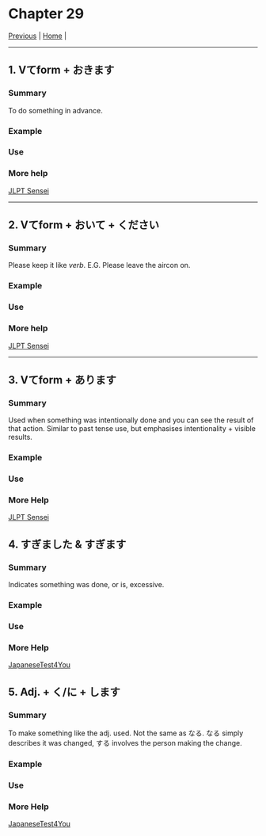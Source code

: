 # Chapter 29

[Previous](https://codywahl.github.io/JapaneseLanguageSchoolNotes/pages/28) | [Home](https://codywahl.github.io/JapaneseLanguageSchoolNotes) |

* * *

## 1. Vてform + おきます

### Summary

To do something in advance.

### Example  

> 
> 

### Use



### More help

[JLPT Sensei]()

* * *

## 2. Vてform + おいて + ください

### Summary

Please keep it like _verb_. E.G. Please leave the aircon on. 

### Example

> 
> 

### Use



### More help

[JLPT Sensei]()

* * *

## 3. Vてform + あります

### Summary

Used when something was intentionally done and you can see the result of that action.
Similar to past tense use, but emphasises intentionality + visible results.

### Example

> 
> 

### Use



### More Help

[JLPT Sensei]()

## 4. すぎました & すぎます

### Summary

Indicates something was done, or is, excessive. 

### Example

> 
> 

### Use



### More Help

[JapaneseTest4You]()

## 5. Adj. + く/に + します

### Summary

To make something like the adj. used. Not the same as なる. なる simply describes it was changed, する involves the person making the change. 

### Example

> 
> 

### Use



### More Help

[JapaneseTest4You]()
